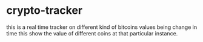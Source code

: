 # crypto-tracker
this is a real time tracker on different kind of bitcoins values being change in time this show the value of different coins at that particular instance.
